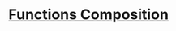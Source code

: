 # [Functions Composition](https://app.codesignal.com/arcade/python-arcade/higher-order-thinking/2qxqDTopmTLBnYpmC/)
